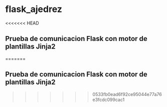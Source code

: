 # flask_ajedrez
<<<<<<< HEAD
## Prueba de comunicacion Flask con motor de plantillas Jinja2
=======
## Prueba de comunicacion Flask con motor de plantillas Jinja2
>>>>>>> 0533fb0ead6f92ce95044e77a76e3fcdc099cac1
